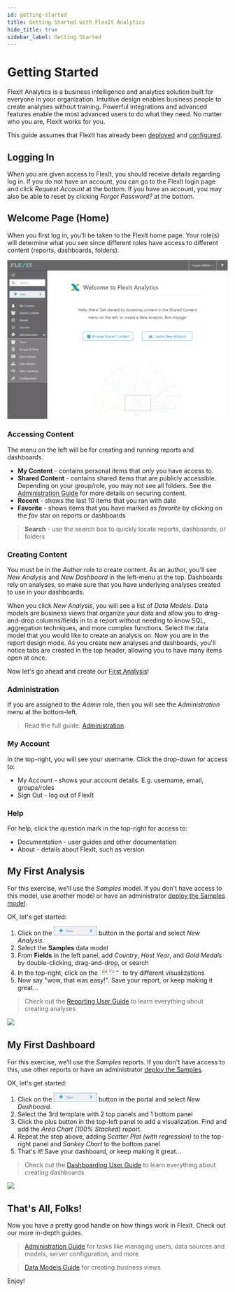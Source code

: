 ```yaml
---
id: getting-started
title: Getting Started with FlexIt Analytics
hide_title: true
sidebar_label: Getting Started
---
```


# Getting Started

FlexIt Analytics is a business intelligence and analytics solution built for everyone in your organization. Intuitive design enables business people to create analyses without training. Powerful integrations and advanced features enable the most advanced users to do what they need. No matter who you are, FlexIt works for you.

This guide assumes that FlexIt has already been [deployed](deploy.md) and [configured](administration.md).

## Logging In
When you are given access to FlexIt, you should receive details regarding log in. If you do not have an account, you can go to the FlexIt login page and click *Request Account* at the bottom. If you have an account, you may also be able to reset by clicking *Forgot Password?* at the bottom.

## Welcome Page (Home)
When you first log in, you'll be taken to the FlexIt home page. Your role(s) will determine what you see since different roles have access to different content (reports, dashboards, folders).

![](/img/start_home.png)

### Accessing Content
The menu on the left will be for creating and running reports and dashboards.

*   **My Content** - contains personal items that *only* you have access to.
*   **Shared Content** - contains shared items that are publicly accessible. Depending on your group/role, you may not see all folders. See the [Administration Guide](administration.md#securing-content) for more details on securing content.
*   **Recent** - shows the last 10 items that you ran with date
*   **Favorite** - shows items that you have marked as *favorite* by clicking on the *fav* star on reports or dashboards

> **Search** - use the search box to quickly locate reports, dashboards, or folders

### Creating Content

You must be in the *Author* role to create content. As an author, you'll see *New Analysis* and *New Dashboard* in the left-menu at the top. Dashboards rely on analyses, so make sure that you have underlying analyses created to use in your dashboards.

When you click *New Analysis*, you will see a list of *Data Models*. Data models are business views that organize your data and allow you to drag-and-drop columns/fields in to a report without needing to know SQL, aggregation techniques, and more complex functions. Select the data model that you would like to create an analysis on. Now you are in the report design mode. As you create new analyses and dashboards, you'll notice tabs are created in the top header, allowing you to have many items open at once.

Now let's go ahead and create our [First Analysis](#my-first-analysis)!

### Administration

If you are assigned to the *Admin* role, then you will see the *Administration* menu at the bottom-left.
> Read the full guide: [Administration](administration.md)

### My Account

In the top-right, you will see your username. Click the drop-down for access to:
*   My Account - shows your account details. E.g. username, email, groups/roles
*   Sign Out - log out of FlexIt

### Help

For help, click the question mark in the top-right for access to:
*   Documentation - user guides and other documentation
*   About - details about FlexIt, such as version

## My First Analysis

For this exercise, we'll use the *Samples* model. If you don't have access to this model, use another model or have an administrator [deploy the Samples model](administration.md#samples).

OK, let's get started:

1.  Click on the *![](/img/portal/new.png)* button in the portal and select *New Analysis*.
2.  Select the **Samples** data model
3.  From **Fields** in the left panel, add *Country*, *Host Year*, and *Gold Medals* by double-clicking, drag-and-drop, or search
4.  In the top-right, click on the *![](/img/report/viz_button.png)* to try different visualizations
5.  Now say "wow, that was easy!". Save your report, or keep making it great...

> Check out the [Reporting User Guide](report.md) to learn everything about creating analyses

![](/img/start_createreport.gif)

## My First Dashboard

For this exercise, we'll use the *Samples* reports. If you don't have access to this, use other reports or have an administrator [deploy the Samples](administration.md#samples).

OK, let's get started:

1.  Click on the *![](/img/portal/new.png)* button in the portal and select *New Dashboard*.
2.  Select the 3rd template with 2 top panels and 1 bottom panel
3.  Click the plus button in the top-left panel to add a visualization. Find and add the *Area Chart (100% Stacked)* report.
4.  Repeat the step above, adding *Scatter Plot (with regression)* to the top-right panel and *Sankey Chart* to the bottom panel
5.  That's it! Save your dashboard, or keep making it great...

> Check out the [Dashboarding User Guide](dashboard.md) to learn everything about creating dashboards

![](/img/start_createdashboard.gif)

## That's All, Folks!

Now you have a pretty good handle on how things work in FlexIt. Check out our more in-depth guides.

> [Administration Guide](administration.md) for tasks like managing users, data sources and models, server configuration, and more

> [Data Models Guide](datamodeling.md) for creating business views

Enjoy!